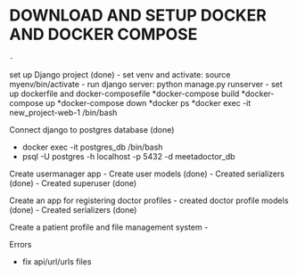 # DOWNLOAD AND SETUP DOCKER AND DOCKER COMPOSE
    - 

set up Django project (done)
    - set venv and activate: source myenv/bin/activate
    - run django server: python manage.py runserver
    - set up dockerfile and docker-composefile
        *docker-compose build
        *docker-compose up
        *docker-compose down
        *docker ps
        *docker exec -it new_project-web-1 /bin/bash

Connect django to postgres database (done)
   - docker exec -it postgres_db /bin/bash
   - psql -U postgres -h localhost -p 5432 -d meetadoctor_db

Create usermanager app
    - Create user models (done)
    - Created serializers (done)
    - Created superuser (done)

Create an app for registering doctor profiles
    - created doctor profile models (done)
    - Created serializers (done)

Create a patient profile and file management system
    - 

Errors
 - fix api/url/urls files